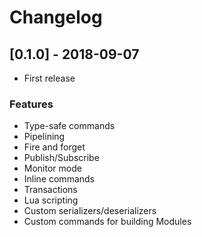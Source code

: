 # Changelog

## [0.1.0] - 2018-09-07
- First release

### Features
- Type-safe commands
- Pipelining
- Fire and forget
- Publish/Subscribe
- Monitor mode
- Inline commands
- Transactions
- Lua scripting
- Custom serializers/deserializers
- Custom commands for building Modules
